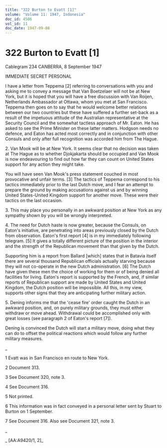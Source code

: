 ```yaml
---
title: "322 Burton to Evatt [1]"
volume: "Volume 11: 1947, Indonesia"
doc_id: 4506
vol_id: 11
doc_date: 1947-09-08
---
```


# 322 Burton to Evatt [1]

Cablegram 234 CANBERRA, 8 September 1947

IMMEDIATE SECRET PERSONAL

I have a letter from Teppema [2] referring to conversations with you and asking me to convey a message that Van Boetzelaer will not be at New York, but it is hoped that you will have a free discussion with Van Roijen, Netherlands Ambassador at Ottawa, whom you met at San Francisco. Teppema then goes on to say that he would welcome better relations between our two countries but these have suffered a further set-back as a result of the impetuous attitude of the Australian representative at the Security Council and the somewhat tactless approach of Mr. Eaton. He has asked to see the Prime Minister on these latter matters. Hodgson needs no defence, and Eaton has acted most correctly and in conjunction with other Consuls and only after full recognition was accorded him from The Hague.

2\. Van Mook will be at New York. It seems clear that no decision was taken at The Hague as to whether Djokjakarta should be occupied and Van Mook is now endeavouring to find out how far they can count on United States support for any action they might take.

You will have seen Van Mook's press statement couched in most provocative and unfair terms. [3] The tactics of Teppema correspond to his tactics immediately prior to the last Dutch move, and I fear an attempt to prepare the ground by making accusations against us and by winning United States-United Kingdom support for another move. These were their tactics on the last occasion.

3\. This may place you personally in an awkward position at New York as any sympathy shown by you will be wrongly interpreted.

4\. The need for Dutch haste is now greater, because the Consuls, on Eaton's initiative, are penetrating into areas previously closed by the Dutch from observation. Eaton's first report [4] is in my immediately following telegram. [5] It gives a totally different picture of the position in the interior and the strength of the Republican movement than that given by the Dutch.

Supporting him is a report from Ballard [which] states that in Batavia itself there are several thousand Republican officials actually starving because they will not co-operate in the new Dutch administration. [6] The Dutch have given these men the choice of working for them or of being denied all facilities for living. Eaton's report is supported by the French, and, if similar reports of Republican support are made by United States and United Kingdom, the Dutch position will be impossible. All this, in my view, supports other signs that they are anticipating further military action.

5\. Dening informs me that the 'cease fire' order caught the Dutch in an awkward position, and, on purely military grounds, they must either withdraw or move ahead. Withdrawal could be accomplished only with great losses (see paragraph 2 of Eaton's report [7]).

Dening is convinced the Dutch will start a military move, doing what they can do to offset the political reactions which would follow any further military measures.

_

1 Evatt was in San Francisco en route to New York.

2 Document 313.

3 See Document 320, note 3.

4 See Document 316.

5 Not printed.

6 This information was in fact conveyed in a personal letter sent by Stuart to Burton on 1 September.

7 See Document 316. Also see Document 321, note 3.

_

_ [AA:A9420/1, 2]_
